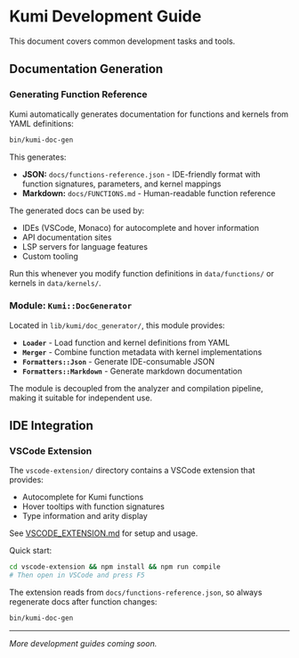 # Kumi Development Guide

This document covers common development tasks and tools.

## Documentation Generation

### Generating Function Reference

Kumi automatically generates documentation for functions and kernels from YAML definitions:

```bash
bin/kumi-doc-gen
```

This generates:
- **JSON:** `docs/functions-reference.json` - IDE-friendly format with function signatures, parameters, and kernel mappings
- **Markdown:** `docs/FUNCTIONS.md` - Human-readable function reference

The generated docs can be used by:
- IDEs (VSCode, Monaco) for autocomplete and hover information
- API documentation sites
- LSP servers for language features
- Custom tooling

Run this whenever you modify function definitions in `data/functions/` or kernels in `data/kernels/`.

### Module: `Kumi::DocGenerator`

Located in `lib/kumi/doc_generator/`, this module provides:

- **`Loader`** - Load function and kernel definitions from YAML
- **`Merger`** - Combine function metadata with kernel implementations
- **`Formatters::Json`** - Generate IDE-consumable JSON
- **`Formatters::Markdown`** - Generate markdown documentation

The module is decoupled from the analyzer and compilation pipeline, making it suitable for independent use.

## IDE Integration

### VSCode Extension

The `vscode-extension/` directory contains a VSCode extension that provides:
- Autocomplete for Kumi functions
- Hover tooltips with function signatures
- Type information and arity display

See [VSCODE_EXTENSION.md](VSCODE_EXTENSION.md) for setup and usage.

Quick start:
```bash
cd vscode-extension && npm install && npm run compile
# Then open in VSCode and press F5
```

The extension reads from `docs/functions-reference.json`, so always regenerate docs after function changes:
```bash
bin/kumi-doc-gen
```

---

*More development guides coming soon.*
